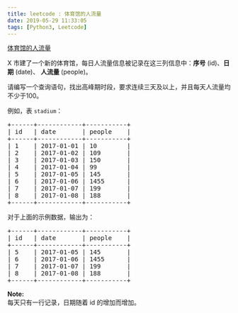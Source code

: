 ```yaml
---
title: leetcode : 体育馆的人流量
date: 2019-05-29 11:33:05
tags: [Python3, Leetcode]
---
```


[体育馆的人流量](https://leetcode-cn.com/problems/human-traffic-of-stadium/)

<p>X 市建了一个新的体育馆，每日人流量信息被记录在这三列信息中：<strong>序号</strong> (id)、<strong>日期</strong> (date)、&nbsp;<strong>人流量</strong> (people)。</p>

<!-- more -->

<p>请编写一个查询语句，找出高峰期时段，要求连续三天及以上，并且每天人流量均不少于100。</p>

<p>例如，表 <code>stadium</code>：</p>

<pre>+------+------------+-----------+
| id   | date       | people    |
+------+------------+-----------+
| 1    | 2017-01-01 | 10        |
| 2    | 2017-01-02 | 109       |
| 3    | 2017-01-03 | 150       |
| 4    | 2017-01-04 | 99        |
| 5    | 2017-01-05 | 145       |
| 6    | 2017-01-06 | 1455      |
| 7    | 2017-01-07 | 199       |
| 8    | 2017-01-08 | 188       |
+------+------------+-----------+
</pre>

<p>对于上面的示例数据，输出为：</p>

<pre>+------+------------+-----------+
| id   | date       | people    |
+------+------------+-----------+
| 5    | 2017-01-05 | 145       |
| 6    | 2017-01-06 | 1455      |
| 7    | 2017-01-07 | 199       |
| 8    | 2017-01-08 | 188       |
+------+------------+-----------+
</pre>

<p><strong>Note:</strong><br>
每天只有一行记录，日期随着 id 的增加而增加。</p>
